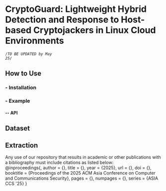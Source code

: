 # CryptoGuard: Lightweight Hybrid Detection and Response to Host-based Cryptojackers in Linux Cloud Environments

<code style="color : color">/*TO BE UPDATED by May 25*/</code>

## How to Use
### - Installation

### - Example
#### -- API

## Dataset

## Extraction
Any use of our repository that results in academic or other publications with a bibliography must include citations as listed below:</br>
@inproceedings{,
    author = {},
    title = {},
    year = {2025},
    url = {},
    doi = {},
    booktitle = {Proceedings of the 2025 ACM Asia Conference on Computer and Communications Security},
    pages = {},
    numpages = {},
    series = {ASIA CCS '25}
}
